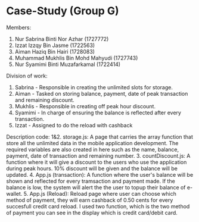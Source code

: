 # Case-Study (Group G)

Members:
1. Nur Sabrina Binti Nor Azhar (1727772)
2. Izzat Izzqy Bin Jasme (1722563)
3. Aiman Haziq Bin Hairi (1728083)
4. Muhammad Mukhlis Bin Mohd Mahyudi (1727743)
5. Nur Syamimi Binti Muzafarkamal (1722414)



Division of work:
1. Sabrina - Responsible in creating the unlimited slots for storage. 
2. Aiman - Tasked on storing balance, payment, date of peak transaction and remaining discount.
3. Mukhlis - Responsible in creating off peak hour discount.
4.  Syamimi - In charge of ensuring the balance is reflected after every transaction.
5.  Izzat - Assigned to do the reload with cashback



Description code:
1&2. storage.js: A page that carries the array function that store all the unlimited data in the mobile application development. The required variables are also created in here such as the name, balance, payment, date of transaction and remaining number.
3. countDiscount.js: A function where it will give a discount to the users who use the application during peak hours. 10% discount will be given and the balance will be updated.
4. App.js (transaction): A function where the user's balance will be shown and reflected for every tramsaction and payment made. If the balance is low, the system will alert the the user to topup their balance of e-wallet. 
5.  App.js (Reload): Reload page where user can choose which method of payment, they will earn cashback of 0.50 cents for every succesfull credit card reload. I used two function, which is the two method of payment you can see in the display which is credit card/debit card.




